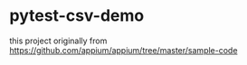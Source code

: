 # pytest-csv-demo
this project originally from https://github.com/appium/appium/tree/master/sample-code
